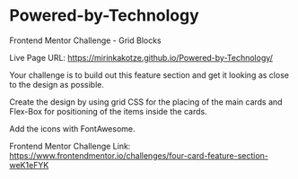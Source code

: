 # Powered-by-Technology
Frontend Mentor Challenge - Grid Blocks

Live Page URL: https://mirinkakotze.github.io/Powered-by-Technology/

Your challenge is to build out this feature section and get it looking as close to the design as possible.

Create the design by using grid CSS for the placing of the main cards
and Flex-Box for positioning of the items inside the cards.

Add the icons with FontAwesome.

Frontend Mentor Challenge Link: https://www.frontendmentor.io/challenges/four-card-feature-section-weK1eFYK
